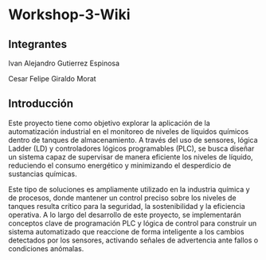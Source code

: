# Workshop-3-Wiki
## Integrantes 

Ivan Alejandro Gutierrez Espinosa

Cesar Felipe Giraldo Morat

## Introducción 
Este proyecto tiene como objetivo explorar la aplicación de la automatización industrial en el monitoreo de niveles de líquidos químicos dentro de tanques de almacenamiento. A través del uso de sensores, lógica Ladder (LD) y controladores lógicos programables (PLC), se busca diseñar un sistema capaz de supervisar de manera eficiente los niveles de líquido, reduciendo el consumo energético y minimizando el desperdicio de sustancias químicas.

Este tipo de soluciones es ampliamente utilizado en la industria química y de procesos, donde mantener un control preciso sobre los niveles de tanques resulta crítico para la seguridad, la sostenibilidad y la eficiencia operativa. A lo largo del desarrollo de este proyecto, se implementarán conceptos clave de programación PLC y lógica de control para construir un sistema automatizado que reaccione de forma inteligente a los cambios detectados por los sensores, activando señales de advertencia ante fallos o condiciones anómalas.
